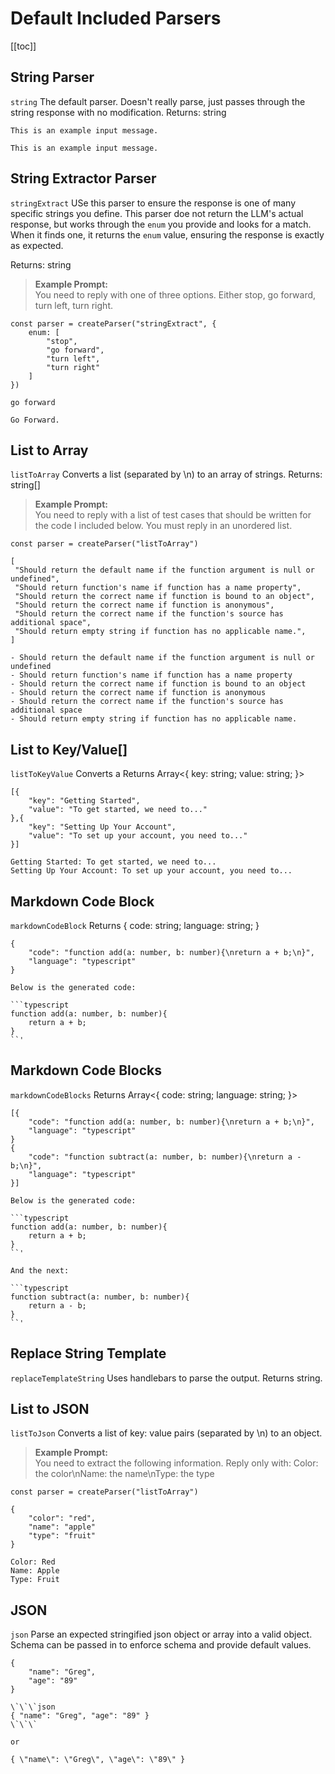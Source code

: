 
# Default Included Parsers

[[toc]]
## String Parser
`string`
The default parser. Doesn't really parse, just passes through the string response with no modification.
Returns: string

<CodeGroup>
  <CodeGroupItem title="Parser Output" active>

```:no-line-numbers
This is an example input message.
```
  </CodeGroupItem>
  <CodeGroupItem title="LLM Response">

```:no-line-numbers
This is an example input message.
```
  </CodeGroupItem>
</CodeGroup>



## String Extractor Parser
`stringExtract`
USe this parser to ensure the response is one of many specific strings you define. This parser doe not return the LLM's actual response, but works through the `enum` you provide and looks for a match. When it finds one, it returns the `enum` value, ensuring the response is exactly as expected.

Returns: string

> **Example Prompt:** <br>You need to reply with one of three options. Either stop, go forward, turn left, turn right.

```typescript:no-line-numbers
const parser = createParser("stringExtract", { 
    enum: [
        "stop",
        "go forward",
        "turn left",
        "turn right"
    ]
})
```

<CodeGroup>
  <CodeGroupItem title="Parser Output" active>

```:no-line-numbers
go forward
```
  </CodeGroupItem>
  <CodeGroupItem title="LLM Response">

```:no-line-numbers
Go Forward.
```
  </CodeGroupItem>
</CodeGroup>

## List to Array
`listToArray`
Converts a list (separated by \n) to an array of strings.
Returns: string[]

> **Example Prompt:** <br>You need to reply with a list of test cases that should be written for the code I included below. You must reply in an unordered list.

```typescript:no-line-numbers
const parser = createParser("listToArray")
```

<CodeGroup>
  <CodeGroupItem title="Parser Output" active>

```javascript:no-line-numbers
[
 "Should return the default name if the function argument is null or undefined",
 "Should return function's name if function has a name property",
 "Should return the correct name if function is bound to an object",
 "Should return the correct name if function is anonymous",
 "Should return the correct name if the function's source has additional space",
 "Should return empty string if function has no applicable name.",
]
```
  </CodeGroupItem>
  <CodeGroupItem title="LLM Response">

```input:no-line-numbers
- Should return the default name if the function argument is null or undefined
- Should return function's name if function has a name property
- Should return the correct name if function is bound to an object
- Should return the correct name if function is anonymous
- Should return the correct name if the function's source has additional space 
- Should return empty string if function has no applicable name.
```
  </CodeGroupItem>
</CodeGroup>


## List to Key/Value[] 
`listToKeyValue`
Converts a 
Returns Array<{ key: string; value: string; }>

<CodeGroup>
  <CodeGroupItem title="Parser Output" active>

```javascript:no-line-numbers
[{
    "key": "Getting Started",
    "value": "To get started, we need to..."
},{
    "key": "Setting Up Your Account",
    "value": "To set up your account, you need to..."
}]
```
  </CodeGroupItem>
  <CodeGroupItem title="LLM Response">

```input:no-line-numbers
Getting Started: To get started, we need to...
Setting Up Your Account: To set up your account, you need to...
```
  </CodeGroupItem>
</CodeGroup>


## Markdown Code Block 
`markdownCodeBlock`
Returns { code: string; language: string; }

<CodeGroup>
  <CodeGroupItem title="Parser Output" active>

```javascript:no-line-numbers
{
    "code": "function add(a: number, b: number){\nreturn a + b;\n}",
    "language": "typescript"
}
```
  </CodeGroupItem>
  <CodeGroupItem title="LLM Response">

```text:no-line-numbers
Below is the generated code:

```typescript
function add(a: number, b: number){
    return a + b;
}
``'
```
  </CodeGroupItem>
</CodeGroup>



## Markdown Code Blocks 
`markdownCodeBlocks`
Returns Array<{ code: string; language: string; }>

<CodeGroup>
  <CodeGroupItem title="Parser Output" active>

```javascript:no-line-numbers
[{
    "code": "function add(a: number, b: number){\nreturn a + b;\n}",
    "language": "typescript"
}
{
    "code": "function subtract(a: number, b: number){\nreturn a - b;\n}",
    "language": "typescript"
}]
```
  </CodeGroupItem>
  <CodeGroupItem title="LLM Response">

```text:no-line-numbers
Below is the generated code:

```typescript
function add(a: number, b: number){
    return a + b;
}
``'

And the next:

```typescript
function subtract(a: number, b: number){
    return a - b;
}
``'
```
  </CodeGroupItem>
</CodeGroup>


## Replace String Template 
`replaceTemplateString`
Uses handlebars to parse the output.
Returns string.
<!-- <CodeGroup>
  <CodeGroupItem title="Parser Output" active>

```javascript:no-line-numbers

```
  </CodeGroupItem>
  <CodeGroupItem title="LLM Response">

```input:no-line-numbers

```
  </CodeGroupItem>
</CodeGroup> -->


## List to JSON 
`listToJson`
Converts a list of key: value pairs (separated by \n) to an object. 

> **Example Prompt:** <br>You need to extract the following information. Reply only with: Color: the color\nName: the name\nType: the type

```typescript:no-line-numbers
const parser = createParser("listToArray")
```

<CodeGroup>
  <CodeGroupItem title="Parser Output" active>

```javascript:no-line-numbers
{
    "color": "red",
    "name": "apple"
    "type": "fruit"
}
```
  </CodeGroupItem>
  <CodeGroupItem title="LLM Response">

```input:no-line-numbers
Color: Red
Name: Apple
Type: Fruit
```
  </CodeGroupItem>
</CodeGroup>


## JSON 
`json`
Parse an expected stringified json object or array into a valid object. Schema can be passed in to enforce schema and provide default values.

<CodeGroup>
  <CodeGroupItem title="Parser Output" active>

```javascript:no-line-numbers
{
    "name": "Greg",
    "age": "89"
}
```
  </CodeGroupItem>
  <CodeGroupItem title="LLM Response">

```text:no-line-numbers
\`\`\`json
{ "name": "Greg", "age": "89" }
\`\`\`

or

{ \"name\": \"Greg\", \"age\": \"89\" }
```
  </CodeGroupItem>
</CodeGroup>
